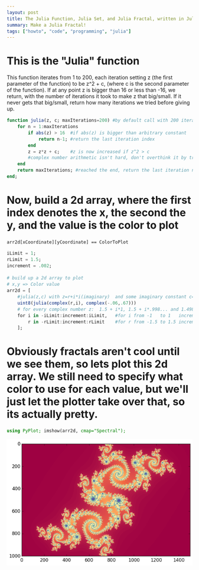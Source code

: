 ```yaml
---
layout: post
title: The Julia Function, Julia Set, and Julia Fractal, written in Julia
summary: Make a Julia Fractal!
tags: ["howto", "code", "programming", "julia"]
---
```


# This is the "Julia" function

This function iterates from 1 to 200, each iteration setting z (the first parameter of the function) to be z^2 + c, (where c is the second parameter of the function). If at any point z is bigger than 16 or less than -16, we return, with the number of iterations it took to make z that big/small. If it never gets that big/small, return how many iterations we tried before giving up.


```julia
function julia(z, c; maxIterations=200) #by default call with 200 iterations.
    for n = 1:maxIterations
        if abs(z) > 16  #if abs(z) is bigger than arbitrary constant
            return n-1; #return the last iteration index
        end
        z = z*z + c;    #z is now increased if z^2 > c
        #complex number arithmetic isn't hard, don't overthink it by trying to understand imaginary numbers!
    end
    return maxIterations; #reached the end, return the last iteration number
end;
```

# Now, build a 2d array, where the first index denotes the x, the second the y, and the value is the color to plot
 `arr2d[xCoordinate][yCoordinate] == ColorToPlot`


```julia
iLimit = 1;
rLimit = 1.5;
increment = .002;

# build up a 2d array to plot
# x,y => Color value
arr2d = [
    #julia(z,c) with z=r+i*i(imaginary)  and some imaginary constant c=-.06+.67i
    uint8(julia(complex(r,i), complex(-.06,.67)))
    # for every complex number z:  1.5 + i*1, 1.5 + i*.998... and 1.498 + i*1, 1.496 + i*1
    for i in -iLimit:increment:iLimit,   #for i from -1   to 1   incrementing by .002
        r in -rLimit:increment:rLimit    #for r from -1.5 to 1.5 incrementing by .002
    ];
```

# Obviously fractals aren't cool until we see them, so lets plot this 2d array. We still need to specify what color to use for each value, but we'll just let the plotter take over that, so its actually pretty.


```julia
using PyPlot; imshow(arr2d, cmap="Spectral");
```


![](/public/images/output_5_0.png)
